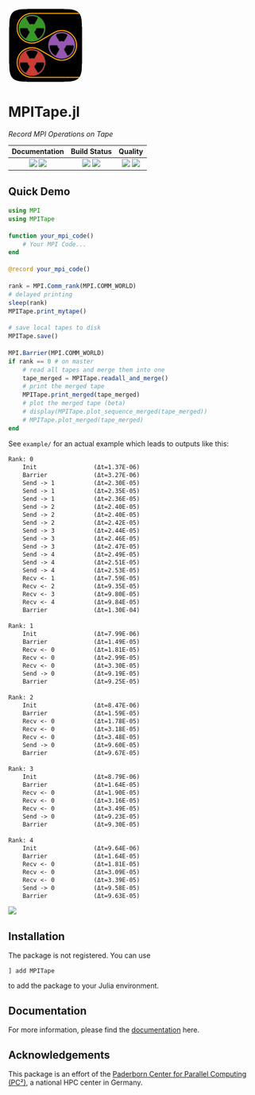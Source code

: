 <!-- <img src="docs/src/assets/logo-dark.svg" width=150> !-->
<img src="docs/src/assets/logo.gif" width=150>

# MPITape.jl

[docs-dev-img]: https://img.shields.io/badge/docs-dev-blue.svg
[docs-dev-url]: https://pc2.github.io/MPITape.jl/dev

[docs-stable-img]: https://img.shields.io/badge/docs-stable-blue.svg
[docs-stable-url]: https://pc2.github.io/MPITape.jl/stable

[ci-img]: https://git.uni-paderborn.de/pc2-ci/julia/MPITape-jl/badges/main/pipeline.svg?key_text=CI@PC2
[ci-url]: https://git.uni-paderborn.de/pc2-ci/julia/MPITape-jl/-/pipelines

<!-- [cov-img]: https://codecov.io/gh/pc2/MPITape.jl/branch/main/graph/badge.svg?token=Ze61CbGoO5 -->
[cov-img]: https://codecov.io/gh/pc2/MPITape.jl/branch/main/graph/badge.svg?token=9x4JGFEzzu
[cov-url]: https://codecov.io/gh/pc2/MPITape.jl

[lifecycle-img]: https://img.shields.io/badge/lifecycle-experimental-orange.svg

[code-style-img]: https://img.shields.io/static/v1?label=code%20style&message=SciML&color=9558b2&labelColor=389826
[code-style-url]: https://github.com/SciML/SciMLStyle

[formatcheck-img]: https://github.com/pc2/MPITape.jl/actions/workflows/FormatCheck.yml/badge.svg
[formatcheck-url]: https://github.com/pc2/MPITape.jl/actions/workflows/FormatCheck.yml

<!--
![Lifecycle](https://img.shields.io/badge/lifecycle-maturing-blue.svg)
![Lifecycle](https://img.shields.io/badge/lifecycle-stable-green.svg)
![Lifecycle](https://img.shields.io/badge/lifecycle-retired-orange.svg)
![Lifecycle](https://img.shields.io/badge/lifecycle-archived-red.svg)
![Lifecycle](https://img.shields.io/badge/lifecycle-dormant-blue.svg)
![Lifecycle](https://img.shields.io/badge/lifecycle-experimental-orange.svg)
-->

*Record MPI Operations on Tape*

| **Documentation**                                                               | **Build Status**                                                                                |  **Quality**                                                                                |
|:-------------------------------------------------------------------------------:|:-----------------------------------------------------------------------------------------------:|:-----------------------------------------------------------------------------------------------:|
| [![][docs-stable-img]][docs-stable-url] [![][docs-dev-img]][docs-dev-url] | [![][ci-img]][ci-url] [![][cov-img]][cov-url] | ![][lifecycle-img] [![][formatcheck-img]][formatcheck-url] |

## Quick Demo

```julia
using MPI
using MPITape

function your_mpi_code()
    # Your MPI Code...
end

@record your_mpi_code()

rank = MPI.Comm_rank(MPI.COMM_WORLD)
# delayed printing
sleep(rank)
MPITape.print_mytape()

# save local tapes to disk
MPITape.save()

MPI.Barrier(MPI.COMM_WORLD)
if rank == 0 # on master
    # read all tapes and merge them into one
    tape_merged = MPITape.readall_and_merge()
    # print the merged tape
    MPITape.print_merged(tape_merged)
    # plot the merged tape (beta)
    # display(MPITape.plot_sequence_merged(tape_merged))
    # MPITape.plot_merged(tape_merged)
end

```

See `example/` for an actual example which leads to outputs like this:

```
Rank: 0
    Init                (Δt=1.37E-06)
    Barrier             (Δt=3.27E-06)
    Send -> 1           (Δt=2.30E-05)
    Send -> 1           (Δt=2.35E-05)
    Send -> 1           (Δt=2.36E-05)
    Send -> 2           (Δt=2.40E-05)
    Send -> 2           (Δt=2.40E-05)
    Send -> 2           (Δt=2.42E-05)
    Send -> 3           (Δt=2.44E-05)
    Send -> 3           (Δt=2.46E-05)
    Send -> 3           (Δt=2.47E-05)
    Send -> 4           (Δt=2.49E-05)
    Send -> 4           (Δt=2.51E-05)
    Send -> 4           (Δt=2.53E-05)
    Recv <- 1           (Δt=7.59E-05)
    Recv <- 2           (Δt=9.35E-05)
    Recv <- 3           (Δt=9.80E-05)
    Recv <- 4           (Δt=9.84E-05)
    Barrier             (Δt=1.30E-04)

Rank: 1
    Init                (Δt=7.99E-06)
    Barrier             (Δt=1.49E-05)
    Recv <- 0           (Δt=1.81E-05)
    Recv <- 0           (Δt=2.99E-05)
    Recv <- 0           (Δt=3.30E-05)
    Send -> 0           (Δt=9.19E-05)
    Barrier             (Δt=9.25E-05)

Rank: 2
    Init                (Δt=8.47E-06)
    Barrier             (Δt=1.59E-05)
    Recv <- 0           (Δt=1.78E-05)
    Recv <- 0           (Δt=3.18E-05)
    Recv <- 0           (Δt=3.48E-05)
    Send -> 0           (Δt=9.60E-05)
    Barrier             (Δt=9.67E-05)

Rank: 3
    Init                (Δt=8.79E-06)
    Barrier             (Δt=1.64E-05)
    Recv <- 0           (Δt=1.90E-05)
    Recv <- 0           (Δt=3.16E-05)
    Recv <- 0           (Δt=3.49E-05)
    Send -> 0           (Δt=9.23E-05)
    Barrier             (Δt=9.30E-05)

Rank: 4
    Init                (Δt=9.64E-06)
    Barrier             (Δt=1.64E-05)
    Recv <- 0           (Δt=1.81E-05)
    Recv <- 0           (Δt=3.09E-05)
    Recv <- 0           (Δt=3.39E-05)
    Send -> 0           (Δt=9.58E-05)
    Barrier             (Δt=9.63E-05)
```


![](https://raw.githubusercontent.com/pc2/MPITape.jl/main/example/colored_output_combined.png)

## Installation

The package is not registered. You can use
```
] add MPITape
```
to add the package to your Julia environment.

## Documentation

For more information, please find the [documentation](https://pc2.github.io/MPITape.jl/stable) here.

## Acknowledgements

This package is an effort of the [Paderborn Center for Parallel Computing (PC²)](https://pc2.uni-paderborn.de/), a national HPC center in Germany.
